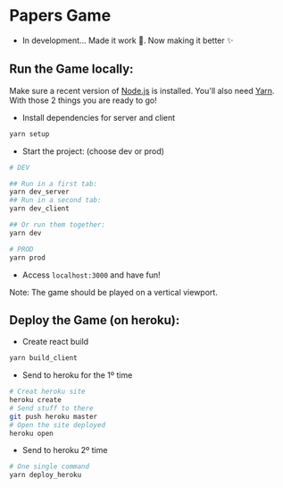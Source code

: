 # Papers Game

- In development... Made it work 🚧. Now making it better ✨

## Run the Game locally:

Make sure a recent version of [Node.js](https://nodejs.org/en/) is installed. You'll also need [Yarn](https://yarnpkg.com/getting-started/install). With those 2 things you are ready to go!

- Install dependencies for server and client

```bash
yarn setup
```

- Start the project: (choose dev or prod)

```bash
# DEV

## Run in a first tab:
yarn dev_server
## Run in a second tab:
yarn dev_client

## Or run them together:
yarn dev

# PROD
yarn prod
```

- Access `localhost:3000` and have fun!

Note: The game should be played on a vertical viewport.

## Deploy the Game (on heroku):

- Create react build

```bash
yarn build_client
```

- Send to heroku for the 1º time

```bash
# Creat heroku site
heroku create
# Send stuff to there
git push heroku master
# Open the site deployed
heroku open
```

- Send to heroku 2º time

```bash
# One single command
yarn deploy_heroku
```
